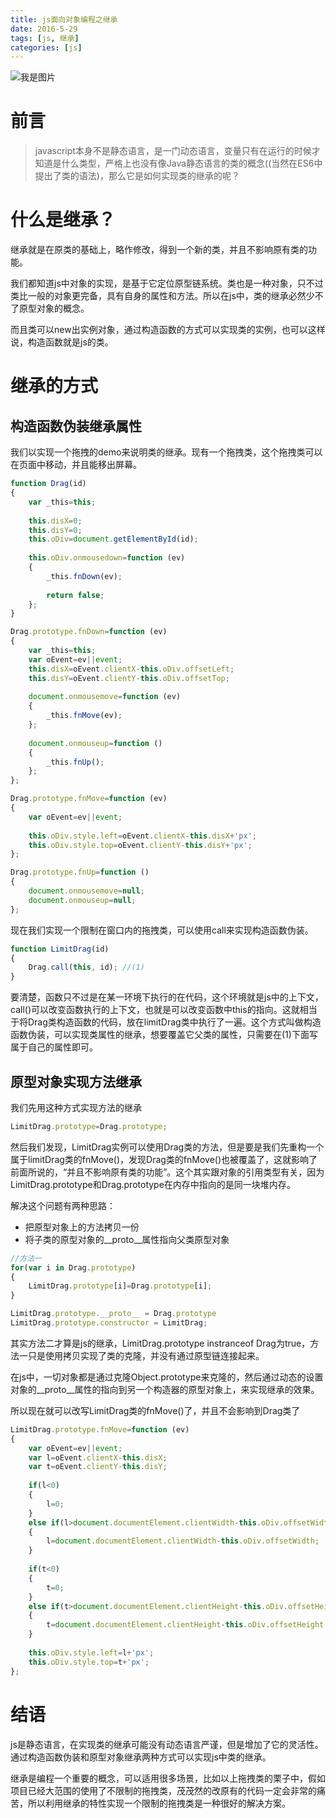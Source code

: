 ```yaml
---
title: js面向对象编程之继承
date: 2016-5-29
tags: [js, 继承]
categories: [js]
---
```


![我是图片](https://ss0.bdstatic.com/70cFvHSh_Q1YnxGkpoWK1HF6hhy/it/u=1310394567,277925733&fm=27&gp=0.jpg)

# 前言
> javascript本身不是静态语言，是一门动态语言，变量只有在运行的时候才知道是什么类型，严格上也没有像Java静态语言的类的概念((当然在ES6中提出了类的语法)，那么它是如何实现类的继承的呢？

<!--more-->

# 什么是继承？

继承就是在原类的基础上，略作修改，得到一个新的类，并且不影响原有类的功能。

我们都知道js中对象的实现，是基于它定位原型链系统。类也是一种对象，只不过类比一般的对象更完备，具有自身的属性和方法。所以在js中，类的继承必然少不了原型对象的概念。

而且类可以new出实例对象，通过构造函数的方式可以实现类的实例，也可以这样说，构造函数就是js的类。

# 继承的方式

## 构造函数伪装继承属性

我们以实现一个拖拽的demo来说明类的继承。现有一个拖拽类，这个拖拽类可以在页面中移动，并且能移出屏幕。

```js
function Drag(id)
{
	var _this=this;
	
	this.disX=0;
	this.disY=0;
	this.oDiv=document.getElementById(id);
	
	this.oDiv.onmousedown=function (ev)
	{
		_this.fnDown(ev);
		
		return false;
	};
}

Drag.prototype.fnDown=function (ev)
{
	var _this=this;
	var oEvent=ev||event;
	this.disX=oEvent.clientX-this.oDiv.offsetLeft;
	this.disY=oEvent.clientY-this.oDiv.offsetTop;
	
	document.onmousemove=function (ev)
	{
		_this.fnMove(ev);
	};
	
	document.onmouseup=function ()
	{
		_this.fnUp();
	};
};

Drag.prototype.fnMove=function (ev)
{
	var oEvent=ev||event;
	
	this.oDiv.style.left=oEvent.clientX-this.disX+'px';
	this.oDiv.style.top=oEvent.clientY-this.disY+'px';
};

Drag.prototype.fnUp=function ()
{
	document.onmousemove=null;
	document.onmouseup=null;
};
```

现在我们实现一个限制在窗口内的拖拽类，可以使用call来实现构造函数伪装。
```js
function LimitDrag(id)
{
	Drag.call(this, id); //(1)
}
```

要清楚，函数只不过是在某一环境下执行的在代码，这个环境就是js中的上下文，call()可以改变函数执行的上下文，也就是可以改变函数中this的指向。这就相当于将Drag类构造函数的代码，放在limitDrag类中执行了一遍。这个方式叫做构造函数伪装，可以实现类属性的继承，想要覆盖它父类的属性，只需要在(1)下面写属于自己的属性即可。

## 原型对象实现方法继承

我们先用这种方式实现方法的继承

```js
LimitDrag.prototype=Drag.prototype;
```

然后我们发现，LimitDrag实例可以使用Drag类的方法，但是要是我们先重构一个属于limitDrag类的fnMove()，发现Drag类的fnMove()也被覆盖了，这就影响了前面所说的，“并且不影响原有类的功能”。这个其实跟对象的引用类型有关，因为LimitDrag.prototype和Drag.prototype在内存中指向的是同一块堆内存。

解决这个问题有两种思路：
* 把原型对象上的方法拷贝一份
* 将子类的原型对象的__proto__属性指向父类原型对象

```js
//方法一
for(var i in Drag.prototype)
{
	LimitDrag.prototype[i]=Drag.prototype[i];
}
```

```js
LimitDrag.prototype.__proto__ = Drag.prototype
LimitDrag.prototype.constructor = LimitDrag;
```

其实方法二才算是js的继承，LimitDrag.prototype instranceof Drag为true，方法一只是使用拷贝实现了类的克隆，并没有通过原型链连接起来。

在js中，一切对象都是通过克隆Object.prototype来克隆的，然后通过动态的设置对象的__proto__属性的指向到另一个构造器的原型对象上，来实现继承的效果。

所以现在就可以改写LimitDrag类的fnMove()了，并且不会影响到Drag类了

```js
LimitDrag.prototype.fnMove=function (ev)
{
	var oEvent=ev||event;
	var l=oEvent.clientX-this.disX;
	var t=oEvent.clientY-this.disY;
	
	if(l<0)
	{
		l=0;
	}
	else if(l>document.documentElement.clientWidth-this.oDiv.offsetWidth)
	{
		l=document.documentElement.clientWidth-this.oDiv.offsetWidth;
	}
	
	if(t<0)
	{
		t=0;
	}
	else if(t>document.documentElement.clientHeight-this.oDiv.offsetHeight)
	{
		t=document.documentElement.clientHeight-this.oDiv.offsetHeight;
	}
	
	this.oDiv.style.left=l+'px';
	this.oDiv.style.top=t+'px';
};
```

# 结语

js是静态语言，在实现类的继承可能没有动态语言严谨，但是增加了它的灵活性。通过构造函数伪装和原型对象继承两种方式可以实现js中类的继承。

继承是编程一个重要的概念，可以适用很多场景，比如以上拖拽类的栗子中，假如项目已经大范围的使用了不限制的拖拽类，茂茂然的改原有的代码一定会非常的痛苦，所以利用继承的特性实现一个限制的拖拽类是一种很好的解决方案。
